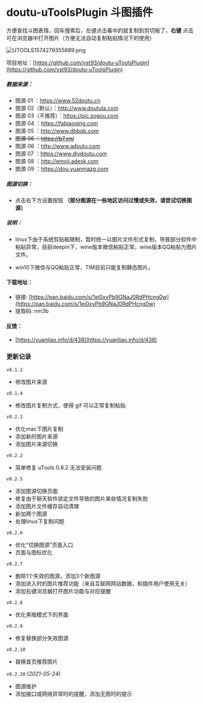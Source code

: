 # doutu-uToolsPlugin 斗图插件

方便查找斗图表情，回车搜索后，左键点击看中的就复制到剪切板了，**右键** 点击可在浏览器中打开图片（方便无法自动复制粘贴情况下的使用）


![UTOOLS1574279355889.png](https://i.loli.net/2019/11/21/jxQCGPzUyu9A6HB.png)

项目地址：[https://github.com/vst93/doutu-uToolsPlugin](https://github.com/vst93/doutu-uToolsPlugin)

##### 数据来源：

- 图源 01 ：https://www.52doutu.cn
- 图源 02（默认）：http://www.doutula.com
- 图源 03（不推荐）：https://pic.sogou.com
- 图源 04 ：https://fabiaoqing.com
- 图源 05 ：http://www.dbbqb.com
- ~~图源 06 ：https://b7.cn/~~
- 图源 06 ：http://www.adoutu.com
- 图源 07 ：https://www.diydoutu.com
- 图源 08 ：http://emoji.adesk.com
- 图源 09 ：https://dou.yuanmazg.com


##### 图源切换： 
- 点击右下方设置按钮 **（部分图源在一些地区访问过慢或失效，请尝试切换图源）**


##### 说明：
- linux下由于系统剪贴板限制，暂时统一以图片文件形式复制，导致部分软件中粘贴异常，目前deepin下，wine版本微信粘贴正常，wine版本QQ粘贴为图片文件。

- win10下微信与QQ粘贴正常，TIM目前只能复制静态图片。


#### 下载地址：
- 链接: [https://pan.baidu.com/s/1ei0xyPb9GNaJ0RdPHcng0w](https://pan.baidu.com/s/1ei0xyPb9GNaJ0RdPHcng0w)  
- 提取码: nm3b

#### 反馈：
- [https://yuanliao.info/d/438](https://yuanliao.info/d/438)

### 更新记录
`v0.1.2`
- 修改图片来源

`v0.1.4`
- 修改图片复制方式，使得 gif 可以正常复制粘贴

`v0.2.1`
- 优化mac下图片复制
- 添加新的图片来源
- 添加图片来源切换

`v0.2.2`
- 简单修复 uTools 0.8.2 无法安装问题

`v0.2.5`
- 添加图源切换页面
- 修复由于聊天软件锁定文件导致的图片某些情况复制失败
- 添加图片文件缓存自动清理
- 新加两个图源
- 处理linux下复制问题

`v0.2.6`
- 优化“切换图源”页面入口
- 页面与图标优化

`v0.2.7`
- 删除1个失效的图源，添加3个新图源
- 添加进入时的图片推荐功能（来自互联网网站数据，和插件用户使用无关）
- 添加右键浏览器打开图片功能与对应提醒

`v0.2.8`
- 优化黑暗模式下的界面

`v0.2.9`
- 修复替换部分失效图源

`v0.2.10`
- 替换首页推荐图片

`v0.2.20` *(2021-05-24)*
- 图源维护
- 添加接口或网络异常时的提醒，添加无图时的提示